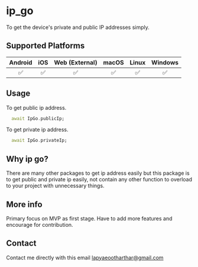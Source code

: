 # ip_go

To get the device's private and public IP addresses simply.

## Supported Platforms

| Android | iOS | Web (External) | macOS | Linux | Windows |
| :-----: | :-: | :------------: | :---: | :---: | :-----: |
|   ✅    | ✅  |      ✅       |  ✅   |  ✅   |   ✅    |

## Usage
To get public ip address.
```dart
  await IpGo.publicIp;
```

To get private ip address.
```dart
  await IpGo.privateIp;
```
## Why ip go?
There are many other packages to get ip address easily but this package is to get public and private ip easily, not contain any other function to overload to your project with unnecessary things. 

## More info
Primary focus on MVP as first stage. Have to add more features and encourage for contribution.

## Contact
Contact me directly with this email
lapyaeootharthar@gmail.com